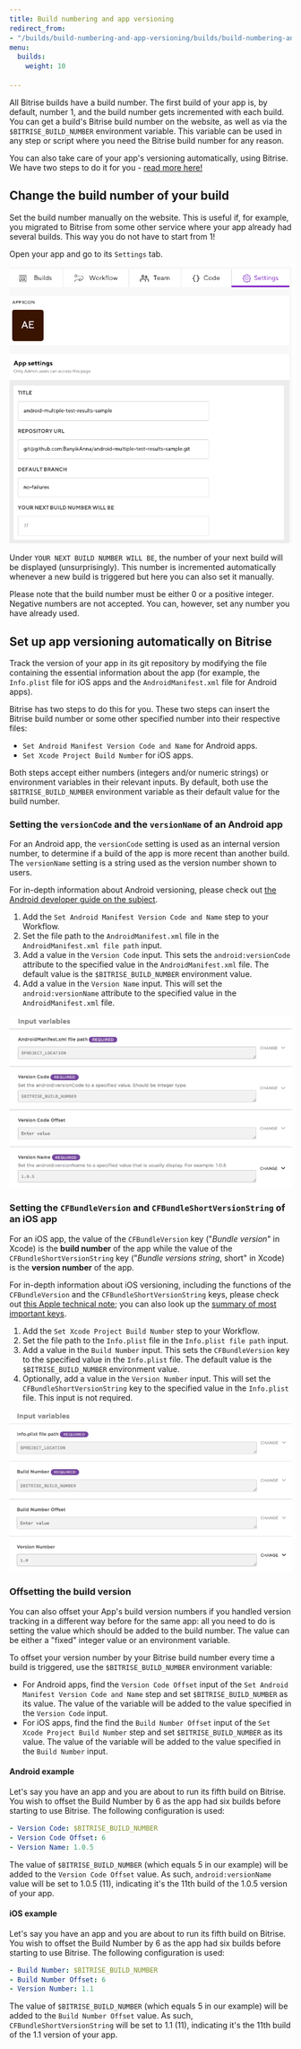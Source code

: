 ```yaml
---
title: Build numbering and app versioning
redirect_from:
- "/builds/build-numbering-and-app-versioning/builds/build-numbering-and-app-versioning"
menu:
  builds:
    weight: 10

---
```

All Bitrise builds have a build number. The first build of your app is, by default, number 1, and the build number gets incremented with each build. You can get a build's Bitrise build number on the website, as well as via the `$BITRISE_BUILD_NUMBER` environment variable. This variable can be used in any step or script where you need the Bitrise build number for any reason.

You can also take care of your app's versioning automatically, using Bitrise. We have two steps to do it for you - [read more here!](builds/build-numbering-and-app-versioning#Set-up-app-versioning-automatically-on-Bitrise)

## Change the build number of your build

Set the build number manually on the website. This is useful if, for example, you migrated to Bitrise from some other service where your app already had several builds. This way you do not have to start from 1!

Open your app and go to its `Settings` tab.

![](/img/build-number.png)

Under `YOUR NEXT BUILD NUMBER WILL BE`, the number of your next build will be displayed (unsurprisingly). This number is incremented automatically whenever a new build is triggered but here you can also set it manually.

Please note that the build number must be either 0 or a positive integer. Negative numbers are not accepted. You can, however, set any number you have already used.

## Set up app versioning automatically on Bitrise

Track the version of your app in its git repository by modifying the file containing the essential information about the app (for example, the `Info.plist` file for iOS apps and the `AndroidManifest.xml` file for Android apps).

Bitrise has two steps to do this for you. These two steps can insert the Bitrise build number or some other specified number into their respective files:

* `Set Android Manifest Version Code and Name` for Android apps.
* `Set Xcode Project Build Number` for iOS apps.

Both steps accept either numbers (integers and/or numeric strings) or environment variables in their relevant inputs. By default, both use the `$BITRISE_BUILD_NUMBER` environment variable as their default value for the build number.

### Setting the `versionCode` and the `versionName` of an Android app

For an Android app, the `versionCode` setting is used as an internal version number, to determine if a build of the app is more recent than another build. The `versionName` setting is a string used as the version number shown to users.

For in-depth information about Android versioning, please check out [the Android developer guide on the subject](https://developer.android.com/studio/publish/versioning).

1. Add the `Set Android Manifest Version Code and Name` step to your Workflow.
2. Set the file path to the `AndroidManifest.xml` file in the `AndroidManifest.xml file path` input.
3. Add a value in the `Version Code` input. This sets the `android:versionCode` attribute to the specified value in the `AndroidManifest.xml` file. The default value is the `$BITRISE_BUILD_NUMBER` environment value.
4. Add a value in the `Version Name` input. This will set the `android:versionName` attribute to the specified value in the `AndroidManifest.xml` file.

![Set android version](/img/builds/set-android-version.png)

### Setting the `CFBundleVersion` and `CFBundleShortVersionString` of an iOS app

For an iOS app, the value of the `CFBundleVersion` key ("_Bundle version_" in Xcode) is the **build number** of the app while the value of the `CFBundleShortVersionString` key ("_Bundle versions string_, short" in Xcode) is the **version number** of the app.

For in-depth information about iOS versioning, including the functions of the `CFBundleVersion` and the `CFBundleShortVersionString` keys, please check out [this Apple technical note](https://developer.apple.com/library/archive/technotes/tn2420/_index.html); you can also look up the [summary of most important keys](https://developer.apple.com/library/archive/documentation/General/Reference/InfoPlistKeyReference/Articles/CoreFoundationKeys.html).

1. Add the `Set Xcode Project Build Number` step to your Workflow.
2. Set the file path to the `Info.plist` file in the `Info.plist file path` input.
3. Add a value in the `Build Number` input. This sets the `CFBundleVersion` key to the specified value in the `Info.plist` file. The default value is the `$BITRISE_BUILD_NUMBER` environment value.
4. Optionally, add a value in the `Version Number` input. This will set the `CFBundleShortVersionString` key to the specified value in the `Info.plist` file. This input is not required.

![Set iOS version](/img/builds/set-ios-version.png)

### Offsetting the build version

You can also offset your App's build version numbers if you handled version tracking in a different way before for the same app: all you need to do is setting the value which should be added to the build number. The value can be either a "fixed" integer value or an environment variable.

To offset your version number by your Bitrise build number every time a build is triggered, use the `$BITRISE_BUILD_NUMBER` environment variable:

* For Android apps, find the `Version Code Offset` input of the `Set Android Manifest Version Code and Name` step and set `$BITRISE_BUILD_NUMBER` as its value. The value of the variable will be added to the value specified in the `Version Code` input.
* For iOS apps, find the find the `Build Number Offset` input of the `Set Xcode Project Build Number` step and set `$BITRISE_BUILD_NUMBER` as its value. The value of the variable will be added to the value specified in the `Build Number` input.

#### Android example

Let's say you have an app and you are about to run its fifth build on Bitrise. You wish to offset the Build Number by 6 as the app had six builds before starting to use Bitrise. The following configuration is used:

```yaml
- Version Code: $BITRISE_BUILD_NUMBER
- Version Code Offset: 6
- Version Name: 1.0.5
```

The value of `$BITRISE_BUILD_NUMBER` (which equals 5 in our example) will be added to the `Version Code Offset` value. As such, `android:versionName` value will be set to 1.0.5 (11), indicating it's the 11th build of the 1.0.5 version of your app.

#### iOS example

Let's say you have an app and you are about to run its fifth build on Bitrise. You wish to offset the Build Number by 6 as the app had six builds before starting to use Bitrise. The following configuration is used:

```yaml
- Build Number: $BITRISE_BUILD_NUMBER
- Build Number Offset: 6
- Version Number: 1.1
```

The value of `$BITRISE_BUILD_NUMBER` (which equals 5 in our example) will be added to the `Build Number Offset` value. As such, `CFBundleShortVersionString` will be set to 1.1 (11), indicating it's the 11th build of the 1.1 version of your app.